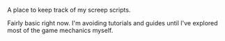 A place to keep track of my screep scripts.

Fairly basic right now. I'm avoiding tutorials and guides until I've explored most of the game mechanics myself.